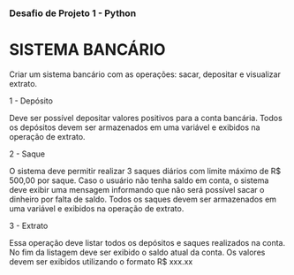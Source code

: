 ### Desafio de Projeto 1 - Python ###

# SISTEMA BANCÁRIO # 

Criar um sistema bancário com as operações: sacar, depositar e visualizar extrato. 

1 - Depósito

Deve ser possível depositar valores positivos para a conta bancária. 
Todos os depósitos devem ser armazenados em uma variável e exibidos na operação de extrato. 

2 - Saque

O sistema deve permitir realizar 3 saques diários com limite máximo de R$ 500,00 por saque. 
Caso o usuário não tenha saldo em conta, o sistema deve exibir uma mensagem informando que não será possível sacar o dinheiro por falta de saldo. 
Todos os saques devem ser armazenados em uma variável e exibidos na operação de extrato. 

3 - Extrato 

Essa operação deve listar todos os depósitos e saques realizados na conta. 
No fim da listagem deve ser exibido o saldo atual da conta. 
Os valores devem ser exibidos utilizando o formato R$ xxx.xx 
